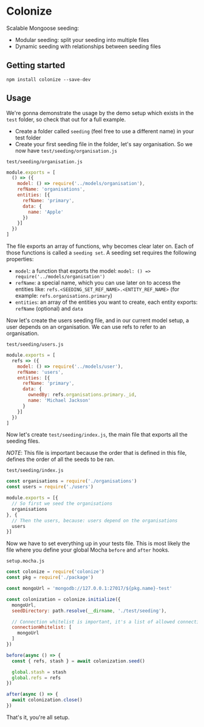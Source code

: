 # Colonize

Scalable Mongoose seeding:

* Modular seeding: split your seeding into multiple files
* Dynamic seeding with relationships between seeding files

## Getting started

```shell
npm install colonize --save-dev
```

## Usage

We're gonna demonstrate the usage by the demo setup which exists in the `test` folder, so check that out for a full example.

* Create a folder called `seeding` (feel free to use a different name) in your test folder
* Create your first seeding file in the folder, let's say organisation. So we now have `test/seeding/organisation.js`

`test/seeding/organisation.js`
```js
module.exports = [
  () => ({
    model: () => require('../models/organisation'),
    refName: 'organisations',
    entities: [{
      refName: 'primary',
      data: {
        name: 'Apple'
      })
    }]
  })
]
```

The file exports an array of functions, why becomes clear later on. Each of those functions is called a `seeding set`. A seeding set requires the following properties:

* `model`: a function that exports the model: `model: () => require('../models/organisation')`
* `refName`: a special name, which you can use later on to access the entities like: `refs.<SEEDING_SET_REF_NAME>.<ENTITY_REF_NAME>` (for example: `refs.organisations.primary`)
* `entities`: an array of the entities you want to create, each entity exports: `refName` (optional) and `data`

Now let's create the users seeding file, and in our current model setup, a user depends on an organisation. We can use refs to refer to an organisation.

`test/seeding/users.js`
```js
module.exports = [
  refs => ({
    model: () => require('../models/user'),
    refName: 'users',
    entities: [{
      refName: 'primary',
      data: {
        ownedBy: refs.organisations.primary._id,
        name: 'Michael Jackson'
      }
    }]
  })
]
```

Now let's create `test/seeding/index.js`, the main file that exports all the seeding files.

*NOTE*: This file is important because the order that is defined in this file, defines the order of all the seeds to be ran.

`test/seeding/index.js`
```js
const organisations = require('./organisations')
const users = require('./users')

module.exports = [{
  // So first we seed the organisations
  organisations
}, {
  // Then the users, because: users depend on the organisations
  users
}]
```

Now we have to set everything up in your tests file. This is most likely the file where you define your global Mocha `before` and `after` hooks.

`setup.mocha.js`
```js
const colonize = require('colonize')
const pkg = require('./package')

const mongoUrl = 'mongodb://127.0.0.1:27017/${pkg.name}-test'

const colonization = colonize.initialize({
  mongoUrl,
  seedDirectory: path.resolve(__dirname, './test/seeding'),

  // Connection whitelist is important, it's a list of allowed connections (this is to double check we're not seeding / dropping a live database)
  connectionWhitelist: [
    mongoUrl
  ]
})

before(async () => {
  const { refs, stash } = await colonization.seed()

  global.stash = stash
  global.refs = refs
})

after(async () => {
  await colonization.close()
})
```

That's it, you're all setup.
